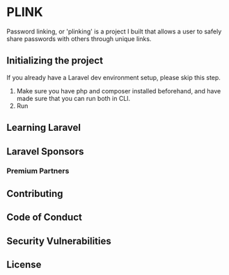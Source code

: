 # PLINK
Password linking, or 'plinking' is a project I built that allows a user to safely share passwords with others through unique links.

## Initializing the project
If you already have a Laravel dev environment setup, please skip this step. 
1. Make sure you have php and composer installed beforehand, and have made sure that you can run both in CLI.
2. Run 

## Learning Laravel

## Laravel Sponsors

### Premium Partners

## Contributing

## Code of Conduct

## Security Vulnerabilities

## License
